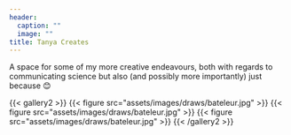 ```yaml
---
header:
  caption: ""
  image: ""
title: Tanya Creates
---
```

A space for some of my more creative endeavours, both with regards to communicating science but also (and possibly more importantly) just because 😊

{{< gallery2 >}}
  {{< figure src="assets/images/draws/bateleur.jpg" >}}
  {{< figure src="assets/images/draws/bateleur.jpg" >}}
  {{< figure src="assets/images/draws/bateleur.jpg" >}}
{{< /gallery2 >}}
